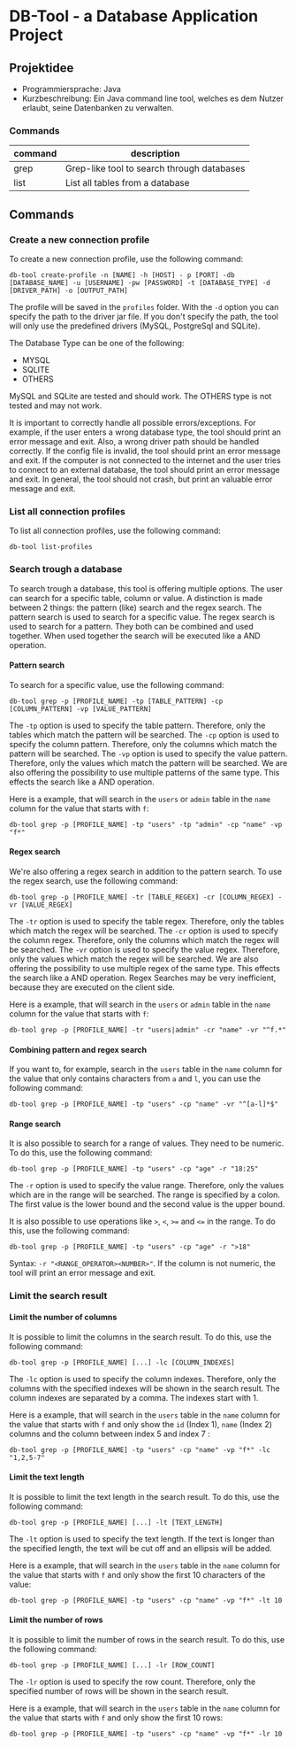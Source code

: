 # DB-Tool - a Database Application Project

## Projektidee

- Programmiersprache: Java
- Kurzbeschreibung: Ein Java command line tool, welches es dem Nutzer erlaubt, seine Datenbanken zu verwalten.

### Commands

| command | description                                |
|---------|--------------------------------------------|
| grep    | Grep-like tool to search through databases |
| list    | List all tables from a database            |

## Commands

### Create a new connection profile

To create a new connection profile, use the following command:

```
db-tool create-profile -n [NAME] -h [HOST] - p [PORT] -db [DATABASE_NAME] -u [USERNAME] -pw [PASSWORD] -t [DATABASE_TYPE] -d [DRIVER_PATH] -o [OUTPUT_PATH]
```

The profile will be saved in the `profiles` folder.
With the `-d` option you can specify the path to the driver jar file. If you don't specify the path, the tool will only
use the predefined drivers (MySQL, PostgreSql and SQLite).

The Database Type can be one of the following:

- MYSQL
- SQLITE
- OTHERS

MySQL and SQLite are tested and should work. The OTHERS type is not tested and may not work.

It is important to correctly handle all possible errors/exceptions. For example, if the user enters a wrong database
type, the tool should print an error message and exit.
Also, a wrong driver path should be handled correctly. If the config file is invalid, the tool should print an error
message and exit.
If the computer is not connected to the internet and the user tries to connect to an external database, the tool should
print an error message and exit.
In general, the tool should not crash, but print an valuable error message and exit.

### List all connection profiles

To list all connection profiles, use the following command:

```
db-tool list-profiles
```

### Search trough a database

To search trough a database, this tool is offering multiple options. The user can search for a specific table, column or
value.
A distinction is made between 2 things: the pattern (like) search and the regex search.
The pattern search is used to search for a specific value. The regex search is used to search for a pattern.
They both can be combined and used together. When used together the search will be executed like a AND operation.

#### Pattern search

To search for a specific value, use the following command:

```
db-tool grep -p [PROFILE_NAME] -tp [TABLE_PATTERN] -cp [COLUMN_PATTERN] -vp [VALUE_PATTERN]
```

The `-tp` option is used to specify the table pattern. Therefore, only the tables which match the pattern will be
searched.
The `-cp` option is used to specify the column pattern. Therefore, only the columns which match the pattern will be
searched.
The `-vp` option is used to specify the value pattern. Therefore, only the values which match the pattern will be
searched.
We are also offering the possibility to use multiple patterns of the same type. This effects the search like a AND
operation.

Here is a example, that will search in the `users` or `admin` table in the `name` column for the value that starts
with `f`:

```
db-tool grep -p [PROFILE_NAME] -tp "users" -tp "admin" -cp "name" -vp "f*"
```

#### Regex search

We're also offering a regex search in addition to the pattern search. To use the regex search, use the following
command:

```
db-tool grep -p [PROFILE_NAME] -tr [TABLE_REGEX] -cr [COLUMN_REGEX] -vr [VALUE_REGEX]
```

The `-tr` option is used to specify the table regex. Therefore, only the tables which match the regex will be searched.
The `-cr` option is used to specify the column regex. Therefore, only the columns which match the regex will be
searched.
The `-vr` option is used to specify the value regex. Therefore, only the values which match the regex will be searched.
We are also offering the possibility to use multiple regex of the same type. This effects the search like a AND
operation.
Regex Searches may be very inefficient, because they are executed on the client side.

Here is a example, that will search in the `users` or `admin` table in the `name` column for the value that starts
with `f`:

```
db-tool grep -p [PROFILE_NAME] -tr "users|admin" -cr "name" -vr "^f.*"
```

#### Combining pattern and regex search

If you want to, for example, search in the `users` table in the `name` column for the value that only contains
characters from `a` and `l`, you can use the following command:

```
db-tool grep -p [PROFILE_NAME] -tp "users" -cp "name" -vr "^[a-l]*$"
```

#### Range search

It is also possible to search for a range of values. They need to be numeric. To do this, use the following command:

```
db-tool grep -p [PROFILE_NAME] -tp "users" -cp "age" -r "18:25"
```

The `-r` option is used to specify the value range. Therefore, only the values which are in the range will be searched.
The range is specified by a colon. The first value is the lower bound and the second value is the upper bound.

It is also possible to use operations like `>`, `<`, `>=` and `<=` in the range. To do this, use the following command:

```
db-tool grep -p [PROFILE_NAME] -tp "users" -cp "age" -r ">18"
```

Syntax: `-r "<RANGE_OPERATOR><NUMBER>"`.
If the column is not numeric, the tool will print an error message and exit.

### Limit the search result

#### Limit the number of columns

It is possible to limit the columns in the search result. To do this, use the following command:

```
db-tool grep -p [PROFILE_NAME] [...] -lc [COLUMN_INDEXES]
```

The `-lc` option is used to specify the column indexes. Therefore, only the columns with the specified indexes will be
shown in the search result.
The column indexes are separated by a comma. The indexes start with 1.

Here is a example, that will search in the `users` table in the `name` column for the value that starts with `f` and
only show the `id` (Index 1), `name` (Index 2) columns and the column between index 5 and index 7 :

```
db-tool grep -p [PROFILE_NAME] -tp "users" -cp "name" -vp "f*" -lc "1,2,5-7"
```

#### Limit the text length

It is possible to limit the text length in the search result. To do this, use the following command:

```
db-tool grep -p [PROFILE_NAME] [...] -lt [TEXT_LENGTH]
```

The `-lt` option is used to specify the text length. If the text is longer than the specified length, the text will be
cut off and an ellipsis will be added.

Here is a example, that will search in the `users` table in the `name` column for the value that starts with `f` and
only show the first 10 characters of the value:

```
db-tool grep -p [PROFILE_NAME] -tp "users" -cp "name" -vp "f*" -lt 10
```

#### Limit the number of rows

It is possible to limit the number of rows in the search result. To do this, use the following command:

```
db-tool grep -p [PROFILE_NAME] [...] -lr [ROW_COUNT]
```

The `-lr` option is used to specify the row count. Therefore, only the specified number of rows will be shown in the
search result.

Here is a example, that will search in the `users` table in the `name` column for the value that starts with `f` and
only show the first 10 rows:

```
db-tool grep -p [PROFILE_NAME] -tp "users" -cp "name" -vp "f*" -lr 10
```